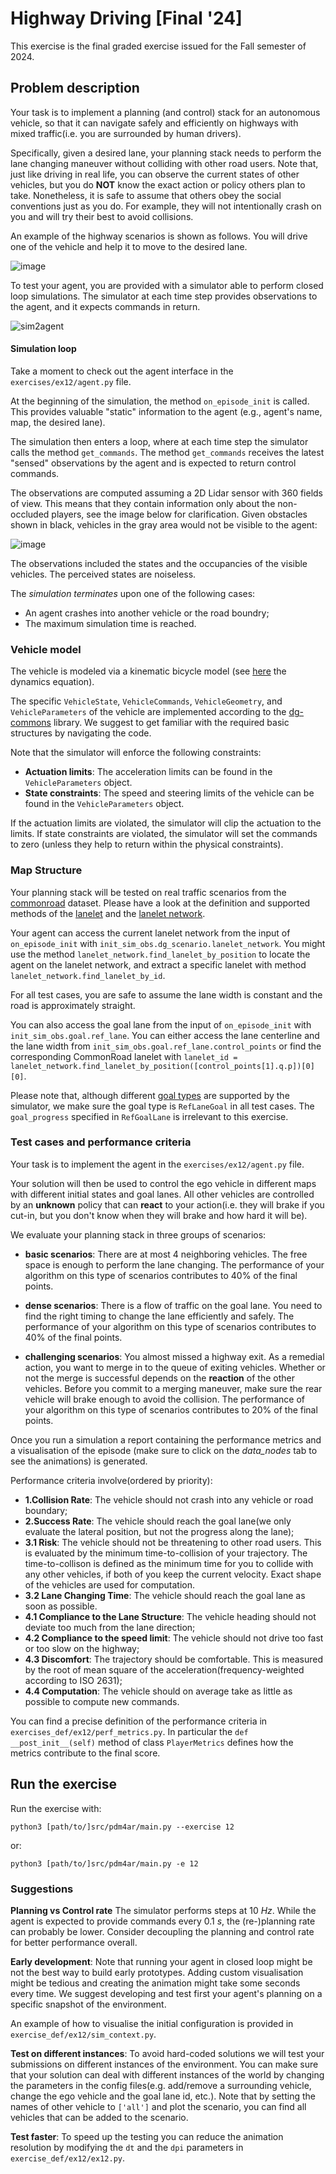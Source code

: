 # Highway Driving [Final '24]

This exercise is the final graded exercise issued for the Fall semester of 2024.

## Problem description
Your task is to implement a planning (and control) stack for an autonomous vehicle, so that it can navigate safely and efficiently on highways with mixed traffic(i.e. you are surrounded by human drivers).

Specifically, given a desired lane, your planning stack needs to perform the lane changing maneuver without colliding with other road users. 
Note that, just like driving in real life, you can observe the current states of other vehicles, but you do **NOT** know the exact action or policy others plan to take. Nonetheless, it is safe to assume that others obey the social conventions just as you do. For example, they will not intentionally crash on you and will try their best to avoid collisions.

An example of the highway scenarios is shown as follows. You will drive one of the vehicle and help it to move to the desired lane.

![image](img/USA_US101-16_2_T-1.gif)

To test your agent, you are provided with a simulator able to perform closed loop simulations.
The simulator at each time step provides observations to the agent, and it expects commands in return.

![sim2agent](https://user-images.githubusercontent.com/18750753/144580159-d4d29506-03b2-49b9-b4b8-3cde701cc7d4.png)

#### Simulation loop
Take a moment to check out the agent interface in the `exercises/ex12/agent.py` file.

At the beginning of the simulation, the method `on_episode_init` is called.
This provides valuable "static" information to the agent (e.g., agent's name, map, the desired lane). 

The simulation then enters a loop, where at each time step the simulator calls the method `get_commands`.
The method `get_commands` receives the latest "sensed" observations by the agent and is expected to return control commands.

The observations are computed assuming a 2D Lidar sensor with 360 fields of view. 
This means that they contain information only about the non-occluded players, see the image below for clarification.
Given obstacles shown in black, vehicles in the gray area would not be visible to the agent:

![image](https://user-images.githubusercontent.com/18750753/207558372-afd91da4-4e0d-47a0-ae54-eb6dc7e013f4.png)

The observations included the states and the occupancies of the visible vehicles. The perceived states are noiseless.

The *simulation terminates* upon one of the following cases:
- An agent crashes into another vehicle or the road boundry;
- The maximum simulation time is reached.

### Vehicle model
The vehicle is modeled via a kinematic bicycle model (see [here](https://github.com/idsc-frazzoli/dg-commons/blob/master/src/dg_commons/sim/models/vehicle.py#L197) the dynamics equation).

The specific `VehicleState`, `VehicleCommands`, `VehicleGeometry`, and `VehicleParameters` of the vehicle are implemented according to the [dg-commons](https://github.com/idsc-frazzoli/dg-commons) library.
We suggest to get familiar with the required basic structures by navigating the code. 

Note that the simulator will enforce the following constraints:
- **Actuation limits**: The acceleration limits can be found in the `VehicleParameters` object.
- **State constraints**: The speed and steering limits of the vehicle can be found in the `VehicleParameters` object.

If the actuation limits are violated, the simulator will clip the actuation to the limits.
If state constraints are violated, the simulator will set the commands to zero (unless they help to return within the physical constraints).

### Map Structure
Your planning stack will be tested on real traffic scenarios from the [commonroad](https://commonroad.in.tum.de/) dataset. Please have a look at the definition and supported methods of the [lanelet](https://cps.pages.gitlab.lrz.de/commonroad/commonroad-io/api/scenario.html#commonroad.scenario.lanelet.Lanelet) and the [lanelet network](https://cps.pages.gitlab.lrz.de/commonroad/commonroad-io/api/scenario.html#laneletnetwork-class). 

Your agent can access the current lanelet network from the input of `on_episode_init` with `init_sim_obs.dg_scenario.lanelet_network`. You might use the method `lanelet_network.find_lanelet_by_position` to locate the agent on the lanelet network, and extract a specific lanelet with method `lanelet_network.find_lanelet_by_id`. 

For all test cases, you are safe to assume the lane width is constant and the road is approximately straight.

You can also access the goal lane from the input of `on_episode_init` with `init_sim_obs.goal.ref_lane`. You can either access the lane centerline and the lane width from `init_sim_obs.goal.ref_lane.control_points` or find the corresponding CommonRoad lanelet with `lanelet_id = lanelet_network.find_lanelet_by_position([control_points[1].q.p])[0][0]`. 

Please note that, although different [goal types](src/dg_commons/sim/goals.py) are supported by the simulator, we make sure the goal type is `RefLaneGoal` in all test cases. The `goal_progress` specified in `RefGoalLane` is irrelevant to this exercise. 

### Test cases and performance criteria
Your task is to implement the agent in the `exercises/ex12/agent.py` file.

Your solution will then be used to control the ego vehicle in different maps with different initial states and goal lanes. All other vehicles are controlled by an **unknown** policy that can **react** to your action(i.e. they will brake if you cut-in, but you don't know when they will brake and how hard it will be). 

We evaluate your planning stack in three groups of scenarios:
- **basic scenarios**: There are at most 4 neighboring vehicles. The free space is enough to perform the lane changing. The performance of your algorithm on this type of scenarios contributes to 40% of the final points.

- **dense scenarios**: There is a flow of traffic on the goal lane. You need to find the right timing to change the lane efficiently and safely. The performance of your algorithm on this type of scenarios contributes to 40% of the final points.

- **challenging scenarios**: You almost missed a highway exit. As a remedial action, you want to merge in to the queue of exiting vehicles. Whether or not the merge is successful depends on the **reaction** of the other vehicles. Before you commit to a merging maneuver, make sure the rear vehicle will brake enough to avoid the collision. The performance of your algorithm on this type of scenarios contributes to 20% of the final points.

Once you run a simulation a report containing the performance metrics and a visualisation of the episode (make sure to click on the _data_nodes_ tab to see the animations) is generated.

Performance criteria involve(ordered by priority):
- **1.Collision Rate**: The vehicle should not crash into any vehicle or road boundary;
- **2.Success Rate**: The vehicle should reach the goal lane(we only evaluate the lateral position, but not the progress along the lane); 
- **3.1 Risk**: The vehicle should not be threatening to other road users. This is evaluated by the minimum time-to-collision of your trajectory. The time-to-collison is defined as the minimum time for you to collide with any other vehicles, if both of you keep the current velocity. Exact shape of the vehicles are used for computation.
- **3.2 Lane Changing Time**: The vehicle should reach the goal lane as soon as possible.
- **4.1 Compliance to the Lane Structure**: The vehicle heading should not deviate too much from the lane direction;
- **4.2 Compliance to the speed limit**: The vehicle should not drive too fast or too slow on the highway;
- **4.3 Discomfort**: The trajectory should be comfortable. This is measured by the root of mean square of the acceleration(frequency-weighted according to ISO 2631);
- **4.4 Computation**: The vehicle should on average take as little as possible to compute new commands.

You can find a precise definition of the performance criteria in `exercises_def/ex12/perf_metrics.py`.
In particular the `def __post_init__(self)` method of class `PlayerMetrics` defines how the metrics contribute to the final score.

## Run the exercise
<!-- Update your repository running `make update` (refer to [Hello World](01-helloworld.md) for more instructions). -->

<!-- Make sure to **rebuild the container** running the VS Code command (click Ctrl+Shift+P) `Remote-Containers: Rebuild Container` or `Remote-Containers: Rebuild and Reopen in Container`, and then reinstall the *pdm4ar* module running `pip3 install -e [path/to/exercises_repo]` in the VS Code terminal. -->

Run the exercise with:
```shell
python3 [path/to/]src/pdm4ar/main.py --exercise 12
```
or:
```shell
python3 [path/to/]src/pdm4ar/main.py -e 12
```


### Suggestions

**Planning vs Control rate**
The simulator performs steps at 10 _Hz_. 
While the agent is expected to provide commands every 0.1 _s_, the (re-)planning rate can probably be lower.
Consider decoupling the planning and control rate for better performance overall.

**Early development**: 
Note that running your agent in closed loop might be not the best way to build early prototypes.
Adding custom visualisation might be tedious and creating the animation might take some seconds every time.
We suggest developing and test first your agent's planning on a specific snapshot of the environment.

An example of how to visualise the initial configuration is provided in `exercise_def/ex12/sim_context.py`.

**Test on different instances**:
To avoid hard-coded solutions we will test your submissions on different instances of the environment.
You can make sure that your solution can deal with different instances of the world by changing the parameters in the config files(e.g. add/remove a surrounding vehicle, change the ego vehicle and the goal lane id, etc.). Note that by setting the names of other vehicle to `['all']` and plot the scenario, you can find all vehicles that can be added to the scenario.

**Test faster**:
To speed up the testing you can reduce the animation resolution by modifying the `dt` and the `dpi` parameters in `exercise_def/ex12/ex12.py`.
